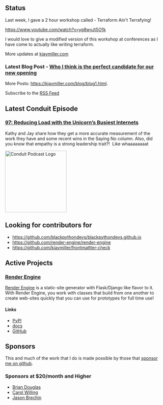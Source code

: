 ## Status

<p>Last week, I gave a 2 hour workshop called - Terraform Ain't Terrafying!</p>

<p><a href="https://www.youtube.com/watch?v=yg8wyJt5O1k">https://www.youtube.com/watch?v=yg8wyJt5O1k</a></p>

<p>I would love to give a modified version of this workshop at conferences as I have come to actually like writing terraform.</p>

More updates at [kjaymiller.com](https://kjaymiller.com/microblog/microblog)

### Latest Blog Post - [Who I think is the perfect candidate for our new opening](https://kjaymiller.com/blog/who-i-think-is-the-perfect-candidate-for-our-new-opening.html)

More Posts: <https://kjaymiller.com/blog/blog1.html>.

Subscribe to the [RSS Feed](https://kjaymiller.com/allposts.rss)

## Latest Conduit Episode

### [97: Reducing Load with the Unicorn’s Busiest Internets](http://relay.fm/conduit/97)

Kathy and Jay share how they get a more accurate measurement of the work they have and some recent wins in the Saying No column. Also, did you know that empathy is a strong leadership trait?!  Like whaaaaaaaat

<img src="https://kjaymiller.s3-us-west-2.amazonaws.com/images/conduit_artwork.png" height="200" width="200" alt="Conduit Podcast Logo"/>

## Looking for contributors for

- <https://github.com/blackpythondevs/blackpythondevs.github.io>
- <https://github.com/render-engine/render-engine>
- <https://github.com/kjaymiller/frontmattter-check>

## Active Projects

### [Render Engine]

[Render Engine] is a static-site generator with Flask/Django like flavor to it.
With Render Engine, you work with classes that build from one another to create
web-sites quickly that you can use for prototypes for full time use!

#### Links

- [PyPI](https://pypi.org/project/render-engine)
- [docs](https://render-engine.readthedocs.io)
- [GitHub](https://github.com/kjaymiller/render_engine)

## Sponsors

This and much of the work that I do is made possible by those that [sponsor me
on github](https://github.com/sponsors/kjaymiller).

### Sponsors at $20/month and Higher

- [Brian Douglas](https://github.com/bdougie)
- [Carol Willing](https://github.com/willingc)
- [Jason Brechin](https://github.com/brechin)

[Render Engine]: https://render-engine.readthedocs.io